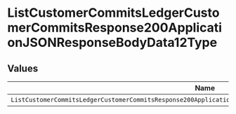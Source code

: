 # ListCustomerCommitsLedgerCustomerCommitsResponse200ApplicationJSONResponseBodyData12Type


## Values

| Name                                                                                                           | Value                                                                                                          |
| -------------------------------------------------------------------------------------------------------------- | -------------------------------------------------------------------------------------------------------------- |
| `ListCustomerCommitsLedgerCustomerCommitsResponse200ApplicationJSONResponseBodyData12TypePostpaidCommitManual` | POSTPAID_COMMIT_MANUAL                                                                                         |